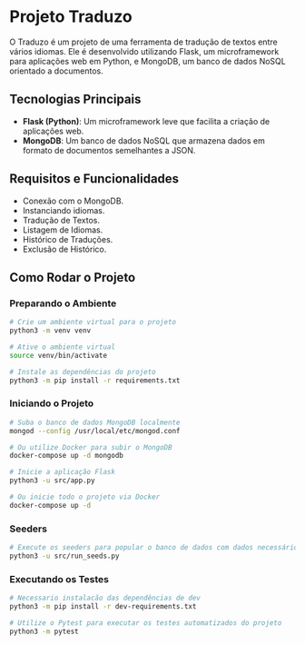 # Projeto Traduzo

O Traduzo é um projeto de uma ferramenta de tradução de textos entre vários idiomas. Ele é desenvolvido utilizando Flask, um microframework para aplicações web em Python, e MongoDB, um banco de dados NoSQL orientado a documentos.

## Tecnologias Principais

- **Flask (Python)**: Um microframework leve que facilita a criação de aplicações web.
- **MongoDB**: Um banco de dados NoSQL que armazena dados em formato de documentos semelhantes a JSON.

## Requisitos e Funcionalidades

- Conexão com o MongoDB.
- Instanciando idiomas.
- Tradução de Textos.
- Listagem de Idiomas.
- Histórico de Traduções.
- Exclusão de Histórico.

## Como Rodar o Projeto

### Preparando o Ambiente

```bash
# Crie um ambiente virtual para o projeto
python3 -m venv venv

# Ative o ambiente virtual
source venv/bin/activate

# Instale as dependências do projeto
python3 -m pip install -r requirements.txt
```

### Iniciando o Projeto
```bash
# Suba o banco de dados MongoDB localmente
mongod --config /usr/local/etc/mongod.conf

# Ou utilize Docker para subir o MongoDB
docker-compose up -d mongodb

# Inicie a aplicação Flask
python3 -u src/app.py

# Ou inicie todo o projeto via Docker
docker-compose up -d
```

### Seeders

```bash
# Execute os seeders para popular o banco de dados com dados necessários para a aplicação funcionar corretamente
python3 -u src/run_seeds.py
```

### Executando os Testes

```bash
# Necessario instalacão das dependências de dev
python3 -m pip install -r dev-requirements.txt

# Utilize o Pytest para executar os testes automatizados do projeto
python3 -m pytest
```
